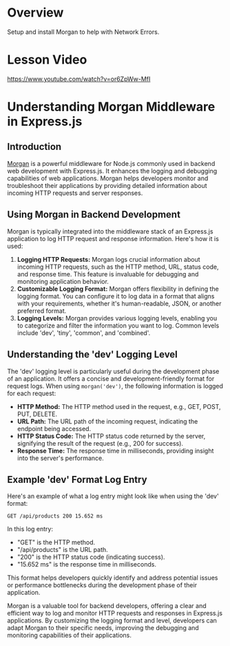 # Overview

Setup and install Morgan to help with Network Errors.

# Lesson Video

https://www.youtube.com/watch?v=or6ZpWw-MfI

# Understanding Morgan Middleware in Express.js

## Introduction

[Morgan](https://www.npmjs.com/package/morgan) is a powerful middleware for Node.js commonly used in backend web development with Express.js. It enhances the logging and debugging capabilities of web applications. Morgan helps developers monitor and troubleshoot their applications by providing detailed information about incoming HTTP requests and server responses.

## Using Morgan in Backend Development

Morgan is typically integrated into the middleware stack of an Express.js application to log HTTP request and response information. Here's how it is used:

1. **Logging HTTP Requests:** Morgan logs crucial information about incoming HTTP requests, such as the HTTP method, URL, status code, and response time. This feature is invaluable for debugging and monitoring application behavior.
2. **Customizable Logging Format:** Morgan offers flexibility in defining the logging format. You can configure it to log data in a format that aligns with your requirements, whether it's human-readable, JSON, or another preferred format.
3. **Logging Levels:** Morgan provides various logging levels, enabling you to categorize and filter the information you want to log. Common levels include 'dev', 'tiny', 'common', and 'combined'.

## Understanding the 'dev' Logging Level

The 'dev' logging level is particularly useful during the development phase of an application. It offers a concise and development-friendly format for request logs. When using `morgan('dev')`, the following information is logged for each request:

- **HTTP Method:** The HTTP method used in the request, e.g., GET, POST, PUT, DELETE.
- **URL Path:** The URL path of the incoming request, indicating the endpoint being accessed.
- **HTTP Status Code:** The HTTP status code returned by the server, signifying the result of the request (e.g., 200 for success).
- **Response Time:** The response time in milliseconds, providing insight into the server's performance.

## Example 'dev' Format Log Entry

Here's an example of what a log entry might look like when using the 'dev' format:

```
GET /api/products 200 15.652 ms

```

In this log entry:

- "GET" is the HTTP method.
- "/api/products" is the URL path.
- "200" is the HTTP status code (indicating success).
- "15.652 ms" is the response time in milliseconds.

This format helps developers quickly identify and address potential issues or performance bottlenecks during the development phase of their application.

Morgan is a valuable tool for backend developers, offering a clear and efficient way to log and monitor HTTP requests and responses in Express.js applications. By customizing the logging format and level, developers can adapt Morgan to their specific needs, improving the debugging and monitoring capabilities of their applications.